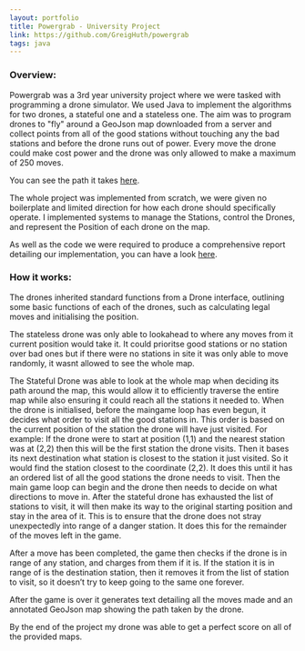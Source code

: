 ```yaml
---
layout: portfolio
title: Powergrab - University Project
link: https://github.com/GreigHuth/powergrab
tags: java
---
```


### Overview:

Powergrab was a 3rd year university project where we were tasked with programming a drone simulator. We used Java to implement the algorithms for two drones, a stateful one and a stateless one. The aim was to program drones to "fly" around a GeoJson map downloaded from a server and collect points from all of the good stations without touching any the bad stations and before the drone runs out of power. Every move the drone could make cost power and the drone was only allowed to make a maximum of 250 moves. 

You can see the path it takes
[here](https://github.com/GreigHuth/powergrab/blob/master/powergrab1.jpg).


The whole project was implemented from scratch, we were given no boilerplate and limited direction for how each drone should specifically operate. I implemented systems to manage the Stations, control the Drones, and represent the Position of each drone on the map. 

As well as the code we were required to produce a comprehensive report detailing our implementation, you can have a look [here](https://raw.githubusercontent.com/GreigHuth/powergrab/master/ilp-report.pdf).

### How it works:

The drones inherited standard functions from a Drone interface, outlining some basic functions of each of the drones, such as calculating legal moves and initialising the position.

The stateless drone was only able to lookahead to where any moves from it current position would take it. It could prioritse good stations or no station over bad ones but if there were no stations in site it was only able to move randomly, it wasnt allowed to see the whole map.

The Stateful Drone was able to look at the whole map when deciding its path around the map, this would allow it to efficiently traverse the entire map while also ensuring it could reach all the stations it needed to. When the drone is initialised, before the maingame loop has even begun, it decides what order to visit all the good stations in. This order is based on the current position of the station the drone will have just visited. For example: If the drone were to start at
position (1,1) and the nearest station was at (2,2) then this will be the first station the drone visits. Then
it bases its next destination what station is closest to the station it just visited. So it would find the station
closest to the coordinate (2,2). It does this until it has an ordered list of all the good stations the drone needs
to visit. Then the main game loop can begin and the drone then needs to decide on what directions to move
in. After the stateful drone has exhausted the list of stations to visit, it will then make its way to the original
starting position and stay in the area of it. This is to ensure that the drone does not stray unexpectedly into
range of a danger station. It does this for the remainder of the moves left in the game.


After a move has been completed, the game then checks if the drone is in range of any station, and charges
from them if it is. If the station it is in range of is the destination station, then it removes it from the list of
station to visit, so it doesn’t try to keep going to the same one forever.

After the game is over it generates text detailing all the moves made and an annotated GeoJson map showing the path taken by the drone.

By the end of the project my drone was able to get a perfect score on all of the provided maps. 